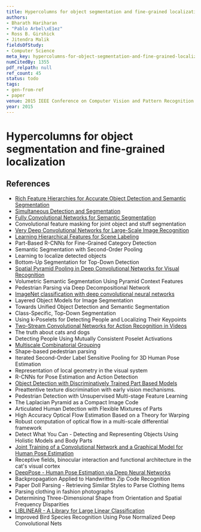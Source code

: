 ```yaml
---
title: Hypercolumns for object segmentation and fine-grained localization
authors:
- Bharath Hariharan
- "Pablo Arbel\xE1ez"
- Ross B. Girshick
- Jitendra Malik
fieldsOfStudy:
- Computer Science
meta_key: hypercolumns-for-object-segmentation-and-fine-grained-localization
numCitedBy: 1355
pdf_relpath: null
ref_count: 45
status: todo
tags:
- gen-from-ref
- paper
venue: 2015 IEEE Conference on Computer Vision and Pattern Recognition (CVPR)
year: 2015
---
```


# Hypercolumns for object segmentation and fine-grained localization

## References

- [Rich Feature Hierarchies for Accurate Object Detection and Semantic Segmentation](./rich-feature-hierarchies-for-accurate-object-detection-and-semantic-segmentation.md)
- [Simultaneous Detection and Segmentation](./simultaneous-detection-and-segmentation.md)
- [Fully Convolutional Networks for Semantic Segmentation](./fully-convolutional-networks-for-semantic-segmentation.md)
- Convolutional feature masking for joint object and stuff segmentation
- [Very Deep Convolutional Networks for Large-Scale Image Recognition](./very-deep-convolutional-networks-for-large-scale-image-recognition.md)
- [Learning Hierarchical Features for Scene Labeling](./learning-hierarchical-features-for-scene-labeling.md)
- Part-Based R-CNNs for Fine-Grained Category Detection
- Semantic Segmentation with Second-Order Pooling
- Learning to localize detected objects
- Bottom-Up Segmentation for Top-Down Detection
- [Spatial Pyramid Pooling in Deep Convolutional Networks for Visual Recognition](./spatial-pyramid-pooling-in-deep-convolutional-networks-for-visual-recognition.md)
- Volumetric Semantic Segmentation Using Pyramid Context Features
- Pedestrian Parsing via Deep Decompositional Network
- [ImageNet classification with deep convolutional neural networks](./imagenet-classification-with-deep-convolutional-neural-networks.md)
- Layered Object Models for Image Segmentation
- Towards Unified Object Detection and Semantic Segmentation
- Class-Specific, Top-Down Segmentation
- Using k-Poselets for Detecting People and Localizing Their Keypoints
- [Two-Stream Convolutional Networks for Action Recognition in Videos](./two-stream-convolutional-networks-for-action-recognition-in-videos.md)
- The truth about cats and dogs
- Detecting People Using Mutually Consistent Poselet Activations
- [Multiscale Combinatorial Grouping](./multiscale-combinatorial-grouping.md)
- Shape-based pedestrian parsing
- Iterated Second-Order Label Sensitive Pooling for 3D Human Pose Estimation
- Representation of local geometry in the visual system
- R-CNNs for Pose Estimation and Action Detection
- [Object Detection with Discriminatively Trained Part Based Models](./object-detection-with-discriminatively-trained-part-based-models.md)
- Preattentive texture discrimination with early vision mechanisms.
- Pedestrian Detection with Unsupervised Multi-stage Feature Learning
- The Laplacian Pyramid as a Compact Image Code
- Articulated Human Detection with Flexible Mixtures of Parts
- High Accuracy Optical Flow Estimation Based on a Theory for Warping
- Robust computation of optical flow in a multi-scale differential framework
- Detect What You Can - Detecting and Representing Objects Using Holistic Models and Body Parts
- [Joint Training of a Convolutional Network and a Graphical Model for Human Pose Estimation](./joint-training-of-a-convolutional-network-and-a-graphical-model-for-human-pose-estimation.md)
- Receptive fields, binocular interaction and functional architecture in the cat's visual cortex
- [DeepPose - Human Pose Estimation via Deep Neural Networks](./deeppose-human-pose-estimation-via-deep-neural-networks.md)
- Backpropagation Applied to Handwritten Zip Code Recognition
- Paper Doll Parsing - Retrieving Similar Styles to Parse Clothing Items
- Parsing clothing in fashion photographs
- Determining Three-Dimensional Shape from Orientation and Spatial Frequency Disparities
- [LIBLINEAR - A Library for Large Linear Classification](./liblinear-a-library-for-large-linear-classification.md)
- Improved Bird Species Recognition Using Pose Normalized Deep Convolutional Nets
